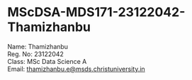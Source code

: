 # MScDSA-MDS171-23122042-Thamizhanbu

Name: Thamizhanbu  
Reg. No: 23122042  
Class: MSc Data Science A  
Email: thamizhanbu.e@msds.christuniversity.in  
